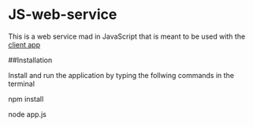 # JS-web-service

This is a web service mad in JavaScript that is meant to be used with the [client app](https://github.com/Meuons/client-app)

##Installation

Install and run the application by typing the follwing commands in the terminal

npm install

node app.js
